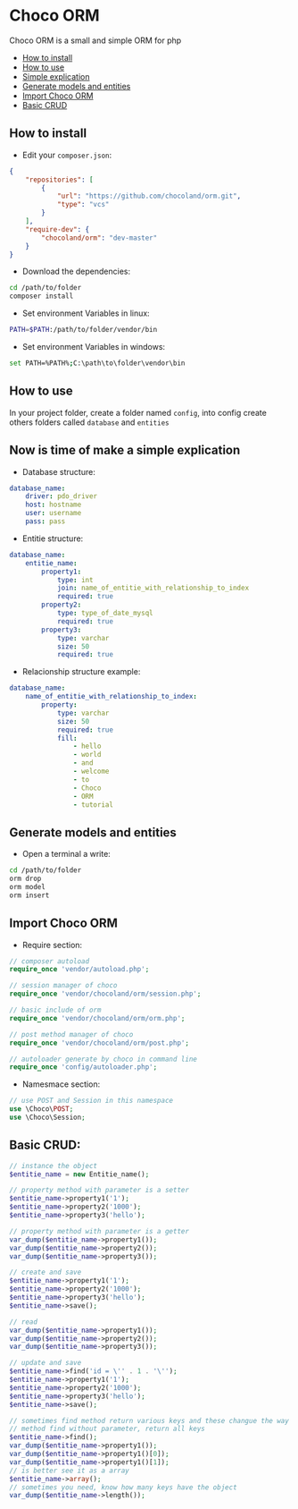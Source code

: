Choco ORM
========

Choco ORM is a small and simple ORM for php

* [How to install](#how-to-install)
* [How to use ](#how-to-use)
* [Simple explication](#how-is-time-of-make-a-simple-explication)
* [Generate models and entities](#generate-models-and-entities)
* [Import Choco ORM](#import-choco-orm)
* [Basic CRUD](#basic-crud)

How to install
---

* Edit your `composer.json`:

```json
{
	"repositories": [
        {
            "url": "https://github.com/chocoland/orm.git",
            "type": "vcs"
        }
    ],
    "require-dev": {
        "chocoland/orm": "dev-master"
    }
}
```

* Download the dependencies:

```bash
cd /path/to/folder
composer install
```

* Set environment Variables in linux:

```bash
PATH=$PATH:/path/to/folder/vendor/bin
```

* Set environment Variables in windows:

```bash
set PATH=%PATH%;C:\path\to\folder\vendor\bin
```

How to use
---

In your project folder, create a folder named `config`, into config create others folders called `database` and `entities`

Now is time of make a simple explication
---

* Database structure:

```yaml
database_name:
    driver: pdo_driver
    host: hostname
    user: username
    pass: pass
```

* Entitie structure:

```yaml
database_name:
    entitie_name:
        property1: 
            type: int
            join: name_of_entitie_with_relationship_to_index
            required: true
        property2: 
            type: type_of_date_mysql
            required: true
        property3: 
            type: varchar
            size: 50
            required: true
```

* Relacionship structure example:

```yaml
database_name:
    name_of_entitie_with_relationship_to_index:
        property: 
            type: varchar
            size: 50
            required: true
            fill:
            	- hello
            	- world
            	- and
            	- welcome
            	- to
            	- Choco
            	- ORM
            	- tutorial
```

Generate models and entities
---

* Open a terminal a write:

```bash
cd /path/to/folder
orm drop
orm model
orm insert
```

Import Choco ORM
---

* Require section:

```php
// composer autoload
require_once 'vendor/autoload.php';

// session manager of choco
require_once 'vendor/chocoland/orm/session.php';

// basic include of orm
require_once 'vendor/chocoland/orm/orm.php';

// post method manager of choco
require_once 'vendor/chocoland/orm/post.php';

// autoloader generate by choco in command line
require_once 'config/autoloader.php';
```

* Namesmace section:

```php
// use POST and Session in this namespace
use \Choco\POST;
use \Choco\Session;
```

Basic CRUD:
---

```php
// instance the object
$entitie_name = new Entitie_name();

// property method with parameter is a setter
$entitie_name->property1('1');
$entitie_name->property2('1000');
$entitie_name->property3('hello');

// property method with parameter is a getter
var_dump($entitie_name->property1());
var_dump($entitie_name->property2());
var_dump($entitie_name->property3());

// create and save
$entitie_name->property1('1');
$entitie_name->property2('1000');
$entitie_name->property3('hello');
$entitie_name->save();

// read
var_dump($entitie_name->property1());
var_dump($entitie_name->property2());
var_dump($entitie_name->property3());

// update and save
$entitie_name->find('id = \'' . 1 . '\'');
$entitie_name->property1('1');
$entitie_name->property2('1000');
$entitie_name->property3('hello');
$entitie_name->save();

// sometimes find method return various keys and these changue the way of use the object
// method find without parameter, return all keys
$entitie_name->find();
var_dump($entitie_name->property1());
var_dump($entitie_name->property1()[0]);
var_dump($entitie_name->property1()[1]);
// is better see it as a array
$entitie_name->array();
// sometimes you need, know how many keys have the object
var_dump($entitie_name->length());
```